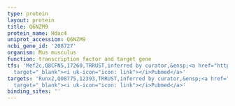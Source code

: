```yaml
---
type: protein
layout: protein
title: Q6NZM9
protein_name: Hdac4
uniprot_accession: Q6NZM9
ncbi_gene_id: '208727'
organism: Mus musculus
function: transcription factor and target gene
tfs: 'Mef2c,Q8CFN5,17260,TRRUST,inferred by curator,&ensp;<a href="https://www.ncbi.nlm.nih.gov/pubmed/?term=17373667%5Buid%5D"
  target="_blank"><i uk-icon="icon: link"></i>Pubmed</a>'
targets: 'Runx2,Q08775,12393,TRRUST,inferred by curator,&ensp;<a href="https://www.ncbi.nlm.nih.gov/pubmed/?term=21381079%5Buid%5D"
  target="_blank"><i uk-icon="icon: link"></i>Pubmed</a>'
binding_sites: ''
---
```

